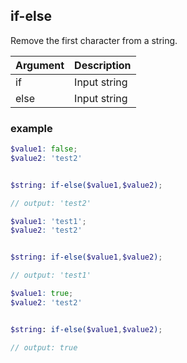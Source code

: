 ## if-else

Remove the first character from a string.

| Argument | Description  |
| -------- | ------------ |
| if       | Input string |
| else     | Input string |

### example

```scss
$value1: false;
$value2: 'test2'


$string: if-else($value1,$value2);

// output: 'test2'
```

```scss
$value1: 'test1';
$value2: 'test2'


$string: if-else($value1,$value2);

// output: 'test1'
```

```scss
$value1: true;
$value2: 'test2'


$string: if-else($value1,$value2);

// output: true
```
